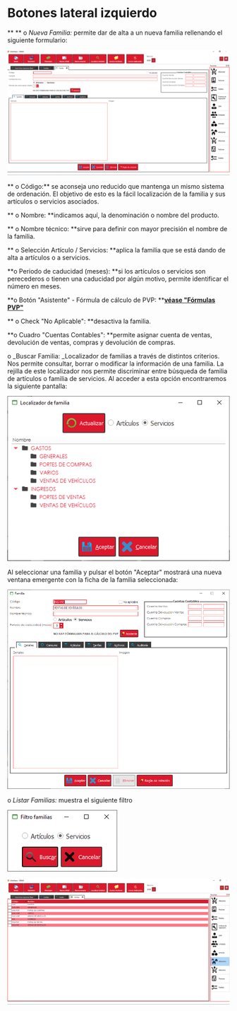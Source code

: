 # Botones lateral izquierdo

\*\* \*\* o _Nueva Familia:_ permite dar de alta a un nueva familia rellenando el siguiente formulario:

![](<../../../../.gitbook/assets/image (523).png>)

\*\* o Código:\*\* se aconseja uno reducido que mantenga un mismo sistema de ordenación. El objetivo de esto es la fácil localización de la familia y sus artículos o servicios asociados.

\*\* o Nombre: \*\*indicamos aquí, la denominación o nombre del producto.

\*\* o Nombre técnico: \*\*sirve para definir con mayor precisión el nombre de la familia.

\*\* o Selección Artículo / Servicios: \*\*aplica la familia que se está dando de alta a artículos o a servicios.

\*\*o Periodo de caducidad (meses): \*\*si los artículos o servicios son perecederos o tienen una caducidad por algún motivo, permite identificar el número en meses.

**o Botón "Asistente" - Fórmula de cálculo de PVP: **[**véase "Fórmulas PVP"**](../../../submaestros/articulos/formulas-pvp.md)

\*\* o Check "No Aplicable": \*\*desactiva la familia.

\*\*o Cuadro "Cuentas Contables": \*\*permite asignar cuenta de ventas, devolución de ventas, compras y devolución de compras.

o \_Buscar Familia: \_Localizador de familias a través de distintos criterios. Nos permite consultar, borrar o modificar la información de una familia. La rejilla de este localizador nos permite discriminar entre búsqueda de familia de artículos o familia de servicios. Al acceder a esta opción encontraremos la siguiente pantalla:

![](<../../../../.gitbook/assets/image (528).png>)

Al seleccionar una familia y pulsar el botón "Aceptar" mostrará una nueva ventana emergente con la ficha de la familia seleccionada:

![](<../../../../.gitbook/assets/image (529).png>)

o _Listar Familias:_ muestra el siguiente filtro

![](<../../../../.gitbook/assets/image (530).png>)

![Listado de servicios](<../../../../.gitbook/assets/image (531).png>)
